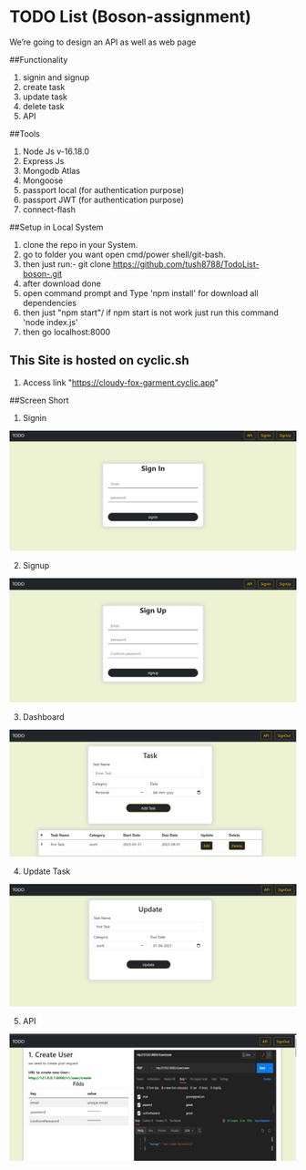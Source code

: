 # TODO List (Boson-assignment)
We’re going to design an API as well as web page

##Functionality
1. signin and signup
2. create task
3. update task
4. delete task
5. API

##Tools 
1. Node Js  v-16.18.0
2. Express Js
3. Mongodb Atlas
4. Mongoose
5. passport local (for authentication purpose)
6. passport JWT (for authentication purpose)
7. connect-flash


##Setup in Local System

1. clone the repo in your System.
2. go to folder you want open cmd/power shell/git-bash. 
3. then just run:- git clone https://github.com/tush8788/TodoList-boson-.git
4. after download done 
5. open command prompt and Type 'npm install' for download all dependencies 
6. then just "npm start"/ if npm start is not work just run this command 'node index.js'
7. then go localhost:8000

## This Site is hosted on cyclic.sh
1. Access link "https://cloudy-fox-garment.cyclic.app"

##Screen Short
1. Signin

![plot](./assets/img/web/signin.png)

2. Signup

![plot](./assets/img/web/signup.png)

3. Dashboard

![plot](./assets/img/web/home.png)


4. Update Task

![plot](./assets/img/web/update.png)


5. API

![plot](./assets/img/web/api.png)
